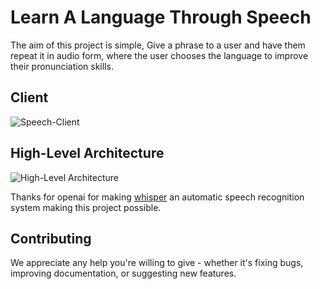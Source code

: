 # Learn A Language Through Speech

The aim of this project is simple, Give a phrase to a user and have them repeat it in audio form, where the user chooses the language to improve their pronunciation skills.

## Client
![Speech-Client](https://user-images.githubusercontent.com/29023819/204177122-71ad3eb7-6aad-434b-ac78-f75a4534e71e.png)


## High-Level Architecture
![High-Level Architecture](https://user-images.githubusercontent.com/29023819/204177209-ae191d13-9f39-46ae-88af-e55ddbfdf47e.png)

Thanks for openai for making [whisper](https://github.com/openai/whisper) an automatic speech recognition system making this project possible.

## Contributing
We appreciate any help you're willing to give - whether it's fixing bugs, improving documentation, or suggesting new features.
